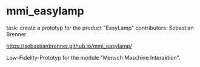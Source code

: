 # mmi_easylamp
task: create a prototyp for the product "EasyLamp"
contributors: Sebastian Brenner

https://sebastianbrenner.github.io/mmi_easylamp/

Low-Fidelity-Prototyp for the module "Mensch Maschine Interaktion".
